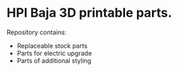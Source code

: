 # HPI Baja 3D printable parts.

Repository contains:
 - Replaceable stock parts
 - Parts for electric upgrade
 - Parts of additional styling

